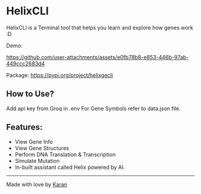 # HelixCLI
HelixCLI is a Terminal tool that helps you learn and explore how genes work :D

Demo: 

https://github.com/user-attachments/assets/e0fb78b8-e853-446b-97ab-449ccc2683d4

Package: https://pypi.org/project/helixgecli

## How to Use?

Add api key from Groq in .env
For Gene Symbols refer to data.json file.

## Features:
- View Gene Info
- View Gene Structures
- Perform DNA Translation & Transcription
- Simulate Mutation
- In-built assistant called Helix powered by AI.

---

Made with love by [Karan](https://github.com/Karandev2007)
